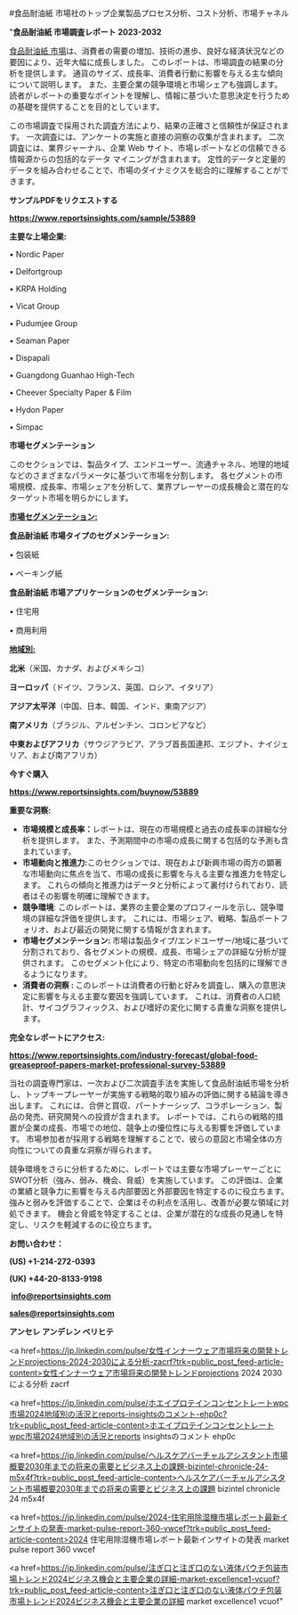 #食品耐油紙 市場社のトップ企業製品プロセス分析、コスト分析、市場チャネル

"<strong>食品耐油紙 市場調査レポート 2023-2032</strong>

<a href=https://www.reportsinsights.com/sample/53889>食品耐油紙 市場</a>は、消費者の需要の増加、技術の進歩、良好な経済状況などの要因により、近年大幅に成長しました。 このレポートは、市場調査の結果の分析を提供します。 通貨のサイズ、成長率、消費者行動に影響を与える主な傾向について説明します。 また、主要企業の競争環境と市場シェアも強調します。 読者がレポートの重要なポイントを理解し、情報に基づいた意思決定を行うための基礎を提供することを目的としています。

この市場調査で採用された調査方法により、結果の正確さと信頼性が保証されます。 一次調査には、アンケートの実施と直接の洞察の収集が含まれます。 二次調査には、業界ジャーナル、企業 Web サイト、市場レポートなどの信頼できる情報源からの包括的なデータ マイニングが含まれます。 定性的データと定量的データを組み合わせることで、市場のダイナミクスを総合的に理解することができます。

<strong><b>サンプルPDFをリクエストする</b></strong>

<a href=https://www.reportsinsights.com/sample/53889><strong><u>https://www.reportsinsights.com/sample/53889</u></strong></a>

<strong>主要な上場企業:</strong>

• Nordic Paper

• Delfortgroup

• KRPA Holding

• Vicat Group

• Pudumjee Group

• Seaman Paper

• Dispapali

• Guangdong Guanhao High-Tech

• Cheever Specialty Paper & Film

• Hydon Paper

• Simpac

<strong>市場セグメンテーション</strong>

このセクションでは、製品タイプ、エンドユーザー、流通チャネル、地理的地域などのさまざまなパラメータに基づいて市場を分割します。 各セグメントの市場規模、成長率、市場シェアを分析して、業界プレーヤーの成長機会と潜在的なターゲット市場を明らかにします。

<strong><u>市場セグメンテーション</u></strong><strong><u>:</u></strong>

<strong>食品耐油紙 市場タイプのセグメンテーション:</strong>

• 包装紙

• ベーキング紙

<strong>食品耐油紙 市場アプリケーションのセグメンテーション:</strong>

• 住宅用

• 商用利用

<strong><u>地域別</u></strong><strong><u>:</u></strong>

<strong>北米</strong>（米国、カナダ、およびメキシコ）

<strong>ヨーロッパ</strong>（ドイツ、フランス、英国、ロシア、イタリア）

<strong>アジア太平洋</strong>（中国、日本、韓国、インド、東南アジア）

<strong>南アメリカ</strong>（ブラジル、アルゼンチン、コロンビアなど）

<strong>中東およびアフリカ</strong>（サウジアラビア、アラブ首長国連邦、エジプト、ナイジェリア、および南アフリカ）

<strong>今すぐ購入</strong>

<a href=https://www.reportsinsights.com/buynow/53889><strong><u>https://www.reportsinsights.com/buynow/53889</u></strong></a>

<strong>重要な洞察:</strong>
<ul>
  <li><strong>市場規模と成長率：</strong>レポートは、現在の市場規模と過去の成長率の詳細な分析を提供します。 また、予測期間中の市場の成長に関する包括的な予測も含まれています。</li>
  <li><strong>市場動向と推進力:</strong>このセクションでは、現在および新興市場の両方の顕著な市場動向に焦点を当て、市場の成長に影響を与える主要な推進力を特定します。 これらの傾向と推進力はデータと分析によって裏付けられており、読者はその影響を明確に理解できます。</li>
  <li><strong>競争環境</strong>: このレポートは、業界の主要企業のプロフィールを示し、競争環境の詳細な評価を提供します。 これには、市場シェア、戦略、製品ポートフォリオ、および最近の開発に関する情報が含まれます。</li>
  <li><strong>市場セグメンテーション: </strong>市場は製品タイプ/エンドユーザー/地域に基づいて分割されており、各セグメントの規模、成長、市場シェアの詳細な分析が提供されます。 このセグメント化により、特定の市場動向を包括的に理解できるようになります。</li>
  <li><strong>消費者の洞察 : </strong>このレポートは消費者の行動と好みを調査し、購入の意思決定に影響を与える主要な要因を強調しています。 これは、消費者の人口統計、サイコグラフィックス、および嗜好の変化に関する貴重な洞察を提供します。</li>
</ul>
<strong>完全なレポートにアクセス:</strong>

<a href=https://www.reportsinsights.com/industry-forecast/global-food-greaseproof-papers-market-professional-survey-53889><strong><u><b>https://www.reportsinsights.com/industry-forecast/global-food-greaseproof-papers-market-professional-survey-53889</b></u></strong></a>

当社の調査専門家は、一次および二次調査手法を実施して食品耐油紙市場を分析し、トップキープレーヤーが実施する戦略的取り組みの評価に関する結論を導き出します。 これには、合併と買収、パートナーシップ、コラボレーション、製品の発売、研究開発への投資が含まれます。 レポートでは、これらの戦略的措置が企業の成長、市場での地位、競争上の優位性に与える影響を評価しています。 市場参加者が採用する戦略を理解することで、彼らの意図と市場全体の方向性についての貴重な洞察が得られます。

競争環境をさらに分析するために、レポートでは主要な市場プレーヤーごとにSWOT分析（強み、弱み、機会、脅威）を実施しています。 この評価は、企業の業績と競争力に影響を与える内部要因と外部要因を特定するのに役立ちます。 強みと弱みを評価することで、企業はその利点を活用し、改善が必要な領域に対処できます。 機会と脅威を特定することは、企業が潜在的な成長の見通しを特定し、リスクを軽減するのに役立ちます。

<strong>お問い合わせ：</strong>

<strong>(US) +1-214-272-0393</strong>

<strong>(UK) +44-20-8133-9198</strong>

<strong> </strong><a href=info@reportsinsights.com><strong><u>info@reportsinsights.com</u></strong></a>

<a href=sales@reportsinsights.com><strong><u>sales@reportsinsights.com</u></strong></a>

<strong>アンセレ アンデレン ベリヒテ</strong>

<a href=https://jp.linkedin.com/pulse/女性インナーウェア市場将来の開発トレンドprojections-2024-2030による分析-zacrf?trk=public_post_feed-article-content>女性インナーウェア市場将来の開発トレンドprojections 2024 2030による分析 zacrf</a>

<a href=https://jp.linkedin.com/pulse/ホエイプロテインコンセントレートwpc市場2024地域別の活況とreports-insightsのコメント-ehp0c?trk=public_post_feed-article-content>ホエイプロテインコンセントレートwpc市場2024地域別の活況とreports insightsのコメント ehp0c</a>

<a href=https://jp.linkedin.com/pulse/ヘルスケアバーチャルアシスタント市場概要2030年までの将来の需要とビジネス上の課題-bizintel-chronicle-24-m5x4f?trk=public_post_feed-article-content>ヘルスケアバーチャルアシスタント市場概要2030年までの将来の需要とビジネス上の課題 bizintel chronicle 24 m5x4f</a>

<a href=https://jp.linkedin.com/pulse/2024-住宅用除湿機市場レポート最新インサイトの発表-market-pulse-report-360-vwcef?trk=public_post_feed-article-content>2024 住宅用除湿機市場レポート最新インサイトの発表 market pulse report 360 vwcef</a>

<a href=https://jp.linkedin.com/pulse/注ぎ口と注ぎ口のない液体パウチ包装市場トレンド2024ビジネス機会と主要企業の詳細-market-excellence1-vcuof?trk=public_post_feed-article-content>注ぎ口と注ぎ口のない液体パウチ包装市場トレンド2024ビジネス機会と主要企業の詳細 market excellence1 vcuof</a>"

